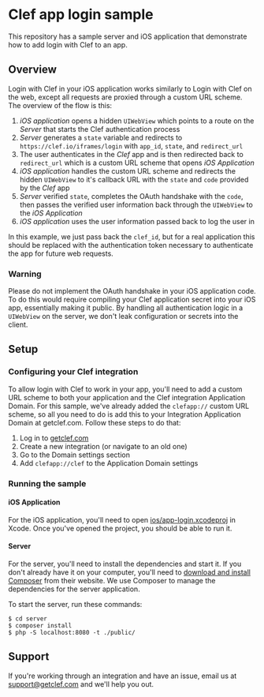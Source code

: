 # Clef app login sample

This repository has a sample server and iOS application that demonstrate how to add login with Clef to an app.

## Overview

Login with Clef in your iOS application works similarly to Login with Clef on the web, except all requests are proxied through a custom URL scheme. The overview of the flow is this:

1. _iOS application_ opens a hidden `UIWebView` which points to a route on the _Server_ that starts the Clef authentication process
2. _Server_ generates a `state` variable and redirects to `https://clef.io/iframes/login` with `app_id`, `state`, and `redirect_url`
3. The user authenticates in the _Clef_ app and is then redirected back to `redirect_url` which is a custom URL scheme that opens _iOS Application_
4. _iOS application_ handles the custom URL scheme and redirects the hidden `UIWebView` to it's callback URL with the `state` and `code` provided by the _Clef_ app
5. _Server_ verified `state`, completes the OAuth handshake with the `code`, then passes the verified user information back through the `UIWebView` to the _iOS Application_
6. _iOS application_ uses the user information passed back to log the user in

In this example, we just pass back the `clef_id`, but for a real application this should be replaced with the authentication token necessary to authenticate the app for future web requests.

### Warning

Please do not implement the OAuth handshake in your iOS application code. To do this would require compiling your Clef application secret into your iOS app, essentially making it public. By handling all authentication logic in a `UIWebView` on the server, we don't leak configuration or secrets into the client.

## Setup

### Configuring your Clef integration

To allow login with Clef to work in your app, you'll need to add a custom URL scheme to both your application and the Clef integration Application Domain. For this sample, we've already added the `clefapp://` custom URL scheme, so all you need to do is add this to your Integration Application Domain at getclef.com. Follow these steps to do that:

1. Log in to [getclef.com](getclef.com/user/login)
2. Create a new integration (or navigate to an old one)
3. Go to the Domain settings section
4. Add `clefapp://clef` to the Application Domain settings

### Running the sample

#### iOS Application

For the iOS application, you'll need to open [ios/app-login.xcodeproj](ios/app-login.xcodeproj) in Xcode. Once you've opened the project, you should be able to run it.

#### Server

For the server, you'll need to install the dependencies and start it. If you don't already have it on your computer, you'll need to [download and install Composer](https://getcomposer.org/doc/00-intro.md) from their website. We use Composer to manage the dependencies for the server application.

To start the server, run these commands:

```shell
$ cd server
$ composer install
$ php -S localhost:8080 -t ./public/
```

## Support

If you're working through an integration and have an issue, email us at [support@getclef.com](mailto:support@getclef.com) and we'll help you out.
